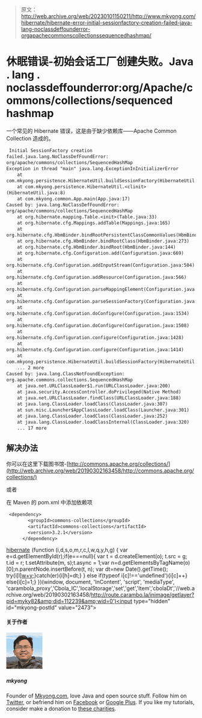 > 原文：<http://web.archive.org/web/20230101150211/http://www.mkyong.com/hibernate/hibernate-error-initial-sessionfactory-creation-failed-java-lang-noclassdeffounderror-orgapachecommonscollectionssequencedhashmap/>

# 休眠错误-初始会话工厂创建失败。Java . lang . noclassdeffounderror:org/Apache/commons/collections/sequenced hashmap

一个常见的 Hibernate 错误，这是由于缺少依赖库——Apache Common Collection 造成的。

```
 Initial SessionFactory creation failed.java.lang.NoClassDefFoundError: org/apache/commons/collections/SequencedHashMap
Exception in thread "main" java.lang.ExceptionInInitializerError
	at com.mkyong.persistence.HibernateUtil.buildSessionFactory(HibernateUtil.java:18)
	at com.mkyong.persistence.HibernateUtil.<clinit>(HibernateUtil.java:8)
	at com.mkyong.common.App.main(App.java:17)
Caused by: java.lang.NoClassDefFoundError: org/apache/commons/collections/SequencedHashMap
	at org.hibernate.mapping.Table.<init>(Table.java:33)
	at org.hibernate.cfg.Mappings.addTable(Mappings.java:165)
	at org.hibernate.cfg.HbmBinder.bindRootPersistentClassCommonValues(HbmBinder.java:290)
	at org.hibernate.cfg.HbmBinder.bindRootClass(HbmBinder.java:273)
	at org.hibernate.cfg.HbmBinder.bindRoot(HbmBinder.java:144)
	at org.hibernate.cfg.Configuration.add(Configuration.java:669)
	at org.hibernate.cfg.Configuration.addInputStream(Configuration.java:504)
	at org.hibernate.cfg.Configuration.addResource(Configuration.java:566)
	at org.hibernate.cfg.Configuration.parseMappingElement(Configuration.java:1587)
	at org.hibernate.cfg.Configuration.parseSessionFactory(Configuration.java:1555)
	at org.hibernate.cfg.Configuration.doConfigure(Configuration.java:1534)
	at org.hibernate.cfg.Configuration.doConfigure(Configuration.java:1508)
	at org.hibernate.cfg.Configuration.configure(Configuration.java:1428)
	at org.hibernate.cfg.Configuration.configure(Configuration.java:1414)
	at com.mkyong.persistence.HibernateUtil.buildSessionFactory(HibernateUtil.java:13)
	... 2 more
Caused by: java.lang.ClassNotFoundException: org.apache.commons.collections.SequencedHashMap
	at java.net.URLClassLoader$1.run(URLClassLoader.java:200)
	at java.security.AccessController.doPrivileged(Native Method)
	at java.net.URLClassLoader.findClass(URLClassLoader.java:188)
	at java.lang.ClassLoader.loadClass(ClassLoader.java:307)
	at sun.misc.Launcher$AppClassLoader.loadClass(Launcher.java:301)
	at java.lang.ClassLoader.loadClass(ClassLoader.java:252)
	at java.lang.ClassLoader.loadClassInternal(ClassLoader.java:320)
	... 17 more 
```

## 解决办法

你可以在这里下载图书馆-[http://commons.apache.org/collections/](http://web.archive.org/web/20190302163458/http://commons.apache.org/collections/)

或者

在 Maven 的 pom.xml 中添加依赖项

```
 <dependency>
		<groupId>commons-collections</groupId>
		<artifactId>commons-collections</artifactId>
		<version>3.2.1</version>
      </dependency> 
```

[hibernate](http://web.archive.org/web/20190302163458/http://www.mkyong.com/tag/hibernate/)![](img/701ea3f40fcec428ff87586be34edabd.png) (function (i,d,s,o,m,r,c,l,w,q,y,h,g) { var e=d.getElementById(r);if(e===null){ var t = d.createElement(o); t.src = g; t.id = r; t.setAttribute(m, s);t.async = 1;var n=d.getElementsByTagName(o)[0];n.parentNode.insertBefore(t, n); var dt=new Date().getTime(); try{i[l][w+y](h,i[l][q+y](h)+'&amp;'+dt);}catch(er){i[h]=dt;} } else if(typeof i[c]!=='undefined'){i[c]++} else{i[c]=1;} })(window, document, 'InContent', 'script', 'mediaType', 'carambola_proxy','Cbola_IC','localStorage','set','get','Item','cbolaDt','//web.archive.org/web/20190302163458/http://route.carambo.la/inimage/getlayer?pid=myky82&amp;did=112239&amp;wid=0')<input type="hidden" id="mkyong-postId" value="2473">

#### 关于作者

![author image](img/e7dd0a89b80b77e9bd82d224483594ad.png)

##### mkyong

Founder of [Mkyong.com](http://web.archive.org/web/20190302163458/http://mkyong.com/), love Java and open source stuff. Follow him on [Twitter](http://web.archive.org/web/20190302163458/https://twitter.com/mkyong), or befriend him on [Facebook](http://web.archive.org/web/20190302163458/http://www.facebook.com/java.tutorial) or [Google Plus](http://web.archive.org/web/20190302163458/https://plus.google.com/110948163568945735692?rel=author). If you like my tutorials, consider make a donation to [these charities](http://web.archive.org/web/20190302163458/http://www.mkyong.com/blog/donate-to-charity/).